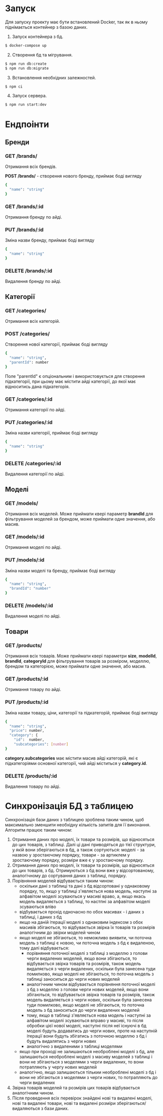 # Запуск

Для запуску проекту має бути встановлений Docker, так як в ньому піднімається контейнер з базою даних.

1. Запуск контейнера з бд.

```bash
$ docker-compose up
```

2. Створення бд та мігрування.

```bash
$ npm run db:create
$ npm run db:migrate
```

3. Встановлення необхідних залежностей.

```bash
$ npm ci
```

4. Запуск сервера.

 ```bash
$ npm run start:dev
```
# Ендпоінти

## Бренди

### GET /brands/ 
Отримання всіх брендів.

**POST /brands/** - створення нового бренду, приймає боді вигляду
```bash
{
  "name": "string"
}
```
### GET /brands/:id
Отримання бренду по айді.

### PUT /brands/:id
Зміна назви бренду, приймає боді вигляду
```bash
{
  "name": "string"
}
```
### DELETE /brands/:id
Видалення бренду по айді.


## Категорії

### GET /categories/ 
Отримання всіх категорій.

### POST /categories/ 
Створення нової категорії, приймає боді вигляду
```bash
{
  "name": "string",
  "parentId": number
}
```
Поле "parentId" є опціональним і використовується для створення підкатегорії, при цьому має містити айді категорії, до якої має відноситись дана підкатегорія.

### GET /categories/:id 
Отримання категорії по айді.

### PUT /categories/:id 
Зміна назви категорії, приймає боді вигляду
```bash
{
  "name": "string"
}
```
### DELETE /categories/:id 
Видалення категорії по айді.

## Моделі

### GET /models/ 
Отримання всіх моделей.
Може приймати квері параметр **brandId** для фільтрування моделей за брендом, може приймати одне значення, або масив.

### GET /models/:id 
Отримання моделі по айді.

### PUT /models/:id 
Зміна назви моделі та бренду, приймає боді вигляду
```bash
{
  "name": "string",
  "brandId": "number"
}
```
### DELETE /models/:id
Видалення моделі по айді.

## Товари

### GET /products/ 
Отримання всіх товарів.
Може приймати квері параметри **size**, **modelId**, **brandId**, **categoryId** для фільтрування товарів за розміром, моделлю, брендом та категорією, може приймати одне значення, або масив.

### GET /products/:id 
Отримання товару по айді.

### PUT /products/:id 
Зміна назви товару, ціни, категорії та підкатегорій, приймає боді вигляду
```bash
{
  "name": "string",
  "price": number,
  "category": {
    "id":  number,
    "subcategories": [number]
}
```
**category.subcategories** має містити масив айді категорій, які є підкатегоріями основної категорії, чий айді міститься у **category.id**.

### DELETE /products/:id
Видалення товару по айді.

# Синхронізація БД з таблицею

Синхронізація бази даних з таблицею зроблена таким чином, щоб максимально зменшити необхідну кількість запитів для її виконання.
Алгоритм працює таким чином:
1. Отримання даних про моделі, їх товари та розмірів, що відносяться до цих товарів, з таблиці. Далі ці дані приводяться до тієї структури, у якій вони зберігаються в бд, а також сортуються: моделі - за назвою у зростаючому порядку, товари - за артиклем у зростаючому порядку, розміри вже є у зростаючому порядку.
2. Отримання даних про моделі, їх товари та розмірів, що відносяться до цих товарів, з бд. Отримуються з бд вони вже у відсортованому, аналогічному до сортування даних з таблиці, порядку.
3. Порівняння моделей відбувається таким чином:
   - оскільки дані з таблиці та дані з бд відсортовані у однаковому порядку, то, якщо у таблиці з'являється нова модель, наступні за алфавітом моделі зсуваються у масиві враво, а, якщо якась модель видаляється з таблиці, то настпні за алфавітом моделі зсуваються вліво
   - відбувається прохід одночасно по обох масивах - і даних з таблиці, і даних з бд
   - якщо на даній ітерації моделі з однаковим індексом з обох масивів збігаються, то відбувається звірка їх товарів та розмірів аналогічним до звірки моделей чином
   - якщо моделі не збігаються, то неможливо виявити, чи поточна модель з таблиці є новою, чи поточна модель з бд є видаленою, тому далі відбувається:
     - порівняння поточної моделі з таблиці з моделлю з голови черги видалених моделей, якщо вони збігаються, то відбувається звірка товарів та розмірів, також модель видаляється з черги видалених, оскільки була занесена туди помилково, якщо моделі не збігаються, то поточна модель з таблиці заноситься до черги нових моделей
     - аналогічним чином відбувається порівняння поточної моделі з бд з моделлю з голови черги нових моделей, якщо вони збігаються, то відбувається звірка товарів та розмірів, також модель видаляється з черги нових, оскільки була занесена туди помилково, якщо моделі не збігаються, то поточна модель з бд заноситься до черги видалених моделей
     - тому, якщо в таблиці з'являється нова модель і наступні за алфавітом моделі зсуваються вправо у масиві, то після обробки цієї нової моделі, наступні після неї існуючі в бд моделі будуть додаватись до черги нових, проте на наступній ітерації вони будуть збігатись з поточною моделлю з бд і будуть видалятись з черги нових
     - аналогічно з видаленими з таблиці моделями
   - якщо при проході не залишаються необроблені моделі з бд, але залишаються необроблені моделі з масиву моделей з таблиці і вони не збігаються з моделями з черги видалених, то вони потрапляють у чергу нових моделей
   - аналогічно, якщо залишаються тількии необроблені моделі з бд і вони не збігаються з моделями з черги нових, то потрапляють до черги видалених
4. Звірка товарів моделей та розмірів цих товарів відбувається аналогічним чином.
5. Після проведення всіх перевірок знайдені нові та видалені моделі, нові та видалені товари, нові та видалені розміри зберігаються/видаляються з бази даних.
